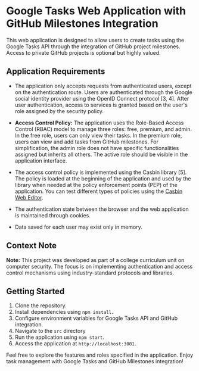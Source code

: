 # Google Tasks Web Application with GitHub Milestones Integration

This web application is designed to allow users to create tasks using the Google Tasks API through the integration of GitHub project milestones. Access to private GitHub projects is optional but highly valued.

## Application Requirements

- The application only accepts requests from authenticated users, except on the authentication route. Users are authenticated through the Google social identity provider using the OpenID Connect protocol [3, 4]. After user authentication, access to services is granted based on the user's role assigned by the security policy.

- **Access Control Policy:** The application uses the Role-Based Access Control (RBAC) model to manage three roles: free, premium, and admin. In the free role, users can only view their tasks. In the premium role, users can view and add tasks from GitHub milestones. For simplification, the admin role does not have specific functionalities assigned but inherits all others. The active role should be visible in the application interface.

- The access control policy is implemented using the Casbin library [5]. The policy is loaded at the beginning of the application and used by the library when needed at the policy enforcement points (PEP) of the application. You can test different types of policies using the [Casbin Web Editor](https://casbin.org/editor/).

- The authentication state between the browser and the web application is maintained through cookies.

- Data saved for each user may exist only in memory.

## Context Note

**Note:** This project was developed as part of a college curriculum unit on computer security. The focus is on implementing authentication and access control mechanisms using industry-standard protocols and libraries.

## Getting Started

1. Clone the repository.
2. Install dependencies using `npm install`.
3. Configure environment variables for Google Tasks API and GitHub integration.
4. Navigate to the `src` directory
5. Run the application using `npm start`.
6. Access the application at `http://localhost:3001`.

Feel free to explore the features and roles specified in the application. Enjoy task management with Google Tasks and GitHub Milestones integration!


